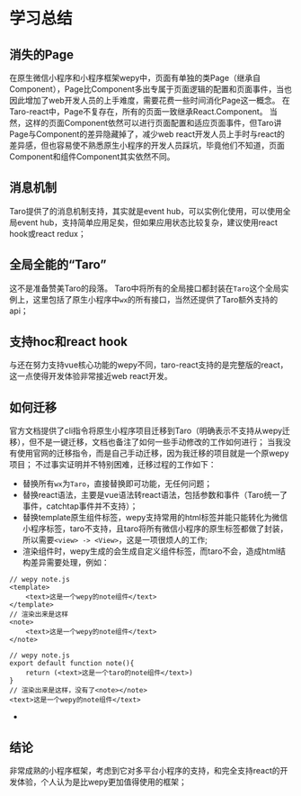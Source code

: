 # 学习总结

## 消失的Page
在原生微信小程序和小程序框架wepy中，页面有单独的类Page（继承自Component），Page比Component多出专属于页面逻辑的配置和页面事件，当也因此增加了web开发人员的上手难度，需要花费一些时间消化Page这一概念。
在Taro-react中，Page不复存在，所有的页面一致继承React.Component。
当然，这样的页面Component依然可以进行页面配置和适应页面事件，但Taro讲Page与Component的差异隐藏掉了，减少web react开发人员上手时与react的差异感，但也容易使不熟悉原生小程序的开发人员踩坑，毕竟他们不知道，页面Component和组件Component其实依然不同。

## 消息机制
Taro提供了的消息机制支持，其实就是event hub，可以实例化使用，可以使用全局event hub，支持简单应用足矣，但如果应用状态比较复杂，建议使用react hook或react redux；

## 全局全能的“Taro”
这不是准备赞美Taro的段落。
Taro中将所有的全局接口都封装在`Taro`这个全局实例上，这里包括了原生小程序中`wx`的所有接口，当然还提供了Taro额外支持的api；

## 支持hoc和react hook
与还在努力支持vue核心功能的wepy不同，taro-react支持的是完整版的react，这一点使得开发体验非常接近web react开发。

## 如何迁移
官方文档提供了cli指令将原生小程序项目迁移到Taro（明确表示不支持从wepy迁移），但不是一键迁移，文档也备注了如何一些手动修改的工作如何进行；
当我没有使用官网的迁移指令，而是自己手动迁移，因为我迁移的项目就是一个原wepy项目；
不过事实证明并不特别困难，迁移过程的工作如下：
- 替换所有`wx`为`Taro`，直接替换即可功能，无任何问题；
- 替换react语法，主要是vue语法转react语法，包括参数和事件（Taro统一了事件，catchtap事件并不支持）；
- 替换template原生组件标签，wepy支持常用的html标签并能只能转化为微信小程序标签，taro不支持，且taro将所有微信小程序的原生标签都做了封装，所以需要`<view> -> <View>`，这是一项很烦人的工作;
- 渲染组件时，wepy生成的会生成自定义组件标签，而taro不会，造成html结构差异需要处理，例如：
```$xslt
// wepy note.js
<template>
    <text>这是一个wepy的note组件</text>
</template>
// 渲染出来是这样
<note>
    <text>这是一个wepy的note组件</text>
</note>
```
```$xslt
// wepy note.js
export default function note(){
    return (<text>这是一个taro的note组件</text>)
}
// 渲染出来是这样，没有了<note></note>
<text>这是一个wepy的note组件</text>
```
- 
## 结论
非常成熟的小程序框架，考虑到它对多平台小程序的支持，和完全支持react的开发体验，个人认为是比wepy更加值得使用的框架；

